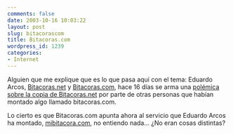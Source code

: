 ```yaml
---
comments: false
date: 2003-10-16 10:03:22
layout: post
slug: bitacorascom
title: Bitacoras.com
wordpress_id: 1239
categories:
- Internet
---
```


Alguien que me explique que es lo que pasa aquí con el tema: Eduardo Arcos, [Bitacoras.net](http://www.bitacoras.net) y [Bitacoras.com](http://www.bitacoras.com/), hace 16 días se arma una [polémica sobre la copia de Bitacoras.net](http://alt1040.com/archivo/categorias/misc/bitacorasnet_on_my_mind.php) por parte de otras personas que habían montado algo llamado bitacoras.com.





Lo cierto es que Bitacoras.com apunta ahora al servicio que Eduardo Arcos ha montado, [mibitacora.com](http://mibitacora.com/), no entiendo nada… ¿No eran cosas distintas?




 
